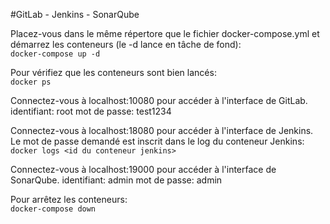 #GitLab - Jenkins - SonarQube

Placez-vous dans le même répertore que le fichier docker-compose.yml et démarrez les conteneurs (le -d lance en tâche de fond):
<br>```docker-compose up -d```</br>

Pour vérifiez que les conteneurs sont bien lancés:
<br>```docker ps```</br>

Connectez-vous à localhost:10080 pour accéder à l'interface de GitLab.
identifiant: root
mot de passe: test1234

Connectez-vous à localhost:18080 pour accéder à l'interface de Jenkins.
Le mot de passe demandé est inscrit dans le log du conteneur Jenkins:
<br>```docker logs <id du conteneur jenkins>```</br>

Connectez-vous à localhost:19000 pour accéder à l'interface de SonarQube.
identifiant: admin
mot de passe: admin

Pour arrêtez les conteneurs:
<br>```docker-compose down```</br>
